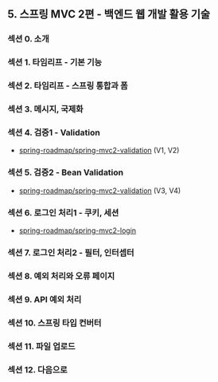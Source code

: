 ## 5. 스프링 MVC 2편 - 백엔드 웹 개발 활용 기술

### 섹션 0. 소개

### 섹션 1. 타임리프 - 기본 기능

### 섹션 2. 타임리프 - 스프링 통합과 폼

### 섹션 3. 메시지, 국제화

### 섹션 4. 검증1 - Validation

- [spring-roadmap/spring-mvc2-validation](https://github.com/spring-roadmap/spring-mvc2-validation) (V1, V2)

### 섹션 5. 검증2 - Bean Validation

- [spring-roadmap/spring-mvc2-validation](https://github.com/spring-roadmap/spring-mvc2-validation) (V3, V4)

### 섹션 6. 로그인 처리1 - 쿠키, 세션

- [spring-roadmap/spring-mvc2-login](https://github.com/spring-roadmap/spring-mvc2-login)

### 섹션 7. 로그인 처리2 - 필터, 인터셉터

### 섹션 8. 예외 처리와 오류 페이지

### 섹션 9. API 예외 처리

### 섹션 10. 스프링 타입 컨버터

### 섹션 11. 파일 업로드

### 섹션 12. 다음으로
